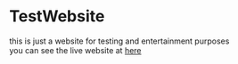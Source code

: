 # TestWebsite
this is just a website for testing and entertainment purposes  
you can see the live website at <a href="https://brad88888.github.io/TestWebsite/">here<a>
